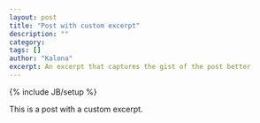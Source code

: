 ```yaml
---
layout: post
title: "Post with custom excerpt"
description: ""
category: 
tags: []
author: "Kalona"
excerpt: An excerpt that captures the gist of the post better
---
```

{% include JB/setup %}

This is a post with a custom excerpt.

